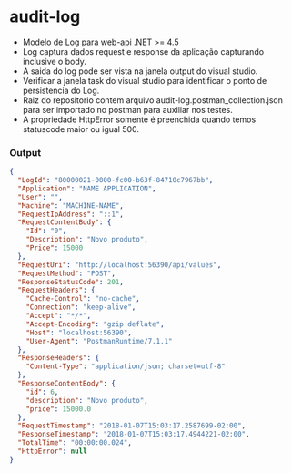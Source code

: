 # audit-log

* Modelo de Log para web-api .NET >= 4.5
* Log captura dados request e response da aplicação capturando inclusive o body.
* A saida do log pode ser vista na janela output do visual studio.
* Verificar a janela task do visual studio para identificar o ponto de persistencia do Log.
* Raiz do repositorio contem arquivo audit-log.postman_collection.json para ser importado no postman para auxiliar nos testes.
* A propriedade HttpError somente é preenchida quando temos statuscode maior ou igual 500.

### Output
```json
{
  "LogId": "80000021-0000-fc00-b63f-84710c7967bb",
  "Application": "NAME APPLICATION",
  "User": "",
  "Machine": "MACHINE-NAME",
  "RequestIpAddress": "::1",
  "RequestContentBody": {
    "Id": "0",
    "Description": "Novo produto",
    "Price": 15000
  },
  "RequestUri": "http://localhost:56390/api/values",
  "RequestMethod": "POST",
  "ResponseStatusCode": 201,
  "RequestHeaders": {
    "Cache-Control": "no-cache",
    "Connection": "keep-alive",
    "Accept": "*/*",
    "Accept-Encoding": "gzip deflate",
    "Host": "localhost:56390",
    "User-Agent": "PostmanRuntime/7.1.1"
  },
  "ResponseHeaders": {
    "Content-Type": "application/json; charset=utf-8"
  },
  "ResponseContentBody": {
    "id": 6,
    "description": "Novo produto",
    "price": 15000.0
  },
  "RequestTimestamp": "2018-01-07T15:03:17.2587699-02:00",
  "ResponseTimestamp": "2018-01-07T15:03:17.4944221-02:00",
  "TotalTime": "00:00:00.024",
  "HttpError": null
}

